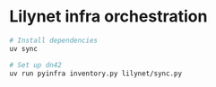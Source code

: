 # Lilynet infra orchestration

```sh
# Install dependencies
uv sync

# Set up dn42
uv run pyinfra inventory.py lilynet/sync.py
```
